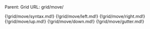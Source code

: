 Parent: Grid
URL: grid/move/

{!grid/move/syntax.md!}
{!grid/move/left.md!}
{!grid/move/right.md!}
{!grid/move/up.md!}
{!grid/move/down.md!}
{!grid/move/gutter.md!}

